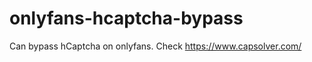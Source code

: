 # onlyfans-hcaptcha-bypass
Can bypass hCaptcha on onlyfans. Check https://www.capsolver.com/ 








